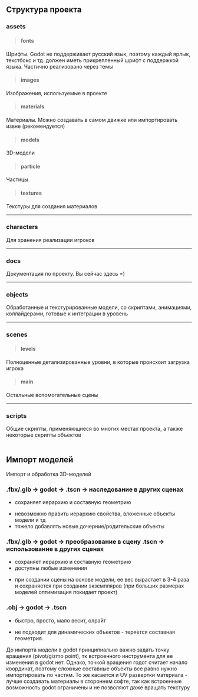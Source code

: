 ## Структура проекта ##

### assets 
> #### fonts
Шрифты. Godot не поддерживает русский язык, поэтому каждый ярлык, текстбокс и тд. должен иметь прикрепленный шрифт с поддержкой языка. Частично реализовано через темы
> #### images
Изображения, используемые в проекте
> #### materials
Материалы. Можно создавать в самом движке или импортировать извне (рекомендуется)
> #### models
3D-модели 
> #### particle
Частицы
> #### textures 
Текстуры для создания материалов

-----
### characters
Для хранения реализации игроков

-----
### docs
Документация по проекту. Вы сейчас здесь =)

-----
### objects
Обработанные и текстурированные модели, со скриптами, анимациями, коллайдерами, готовые к интеграции в уровень

-----
### scenes 
> #### levels #### 
Полноценные детализированные уровни, в которые происхоит загрузка игрока
> #### main #### 
Остальные вспомогательные сцены

-----
### scripts
Общие скрипты, применяющиеся во многих местах проекта, а также некоторые скрипты объектов
</br>
</br>

## Импорт моделей ##
Импорт и обработка 3D-моделей

### .fbx/.glb -> godot -> .tscn -> наследование в других сценах
+ сохраняет иерархию и составную геометрию
- невозможно править иерархию свойства, вложенные объекты модели и тд
- тяжело добавлять новые дочерние/родительские объекты

### .fbx/.glb -> godot -> преобразование в сцену .tscn -> использование в других сценах
+ сохраняет иерархию и составную геометрию
+ доступны любые изменения
- при создании сцены на основе модели, ее вес вырастает в 3-4 раза и сохраняется при создании экземпляров (при больших размерах моделей оптимизация покидает проект) 

### .obj -> godot -> .tscn 
+ быстро, просто, мало весит, олрайт
- не подходит для динамических объектов - теряется составная геометрия.

До импорта модели в godot принципиально важно задать точку вращения (pivot/gizmo point), тк встроенного инструмента для ее изменения в godot нет. Однако, точкой вращения годот считает начало координат, поэтому сложные составные объекты все равно нужно импортировать по частям. То же касается и UV развертки материала - лучше создавать материалы в стороннем софте, так как встроенные возможность godot ограничены и не позволяют даже вращать текстуру
<br/>
<br/>